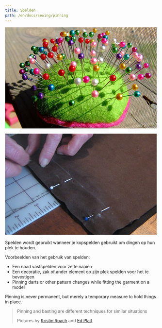 ```yaml
---
title: Spelden
path: /en/docs/sewing/pinning
---
```


![Sewing pins are part of the basic sewing supplies](sewing-pins.jpg)

![Fabric being pinned into place](fabric-pinning.jpg)

Spelden wordt gebruikt wanneer je kopspelden gebruikt om dingen op hun plek te houden.

Voorbeelden van het gebruik van spelden:

- Een naad vastspelden voor ze te naaien
- Een decoratie, zak of ander element op zijn plek spelden voor het te bevestigen
- Pinning darts or other pattern changes while fitting the garment on a model

Pinning is never permanent, but merely a temporary measure to hold things in place.

> Pinning and basting are different techniques for similar situations
> 
> Pictures by [Kristin Roach](https://www.flickr.com/photos/marlana/113434148) and [Ed Platt](https://www.flickr.com/photos/philentropist/313403963)
